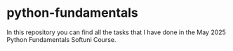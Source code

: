 # python-fundamentals
In this repository you can find all the tasks that I have done in the May 2025 Python Fundamentals Softuni Course.
